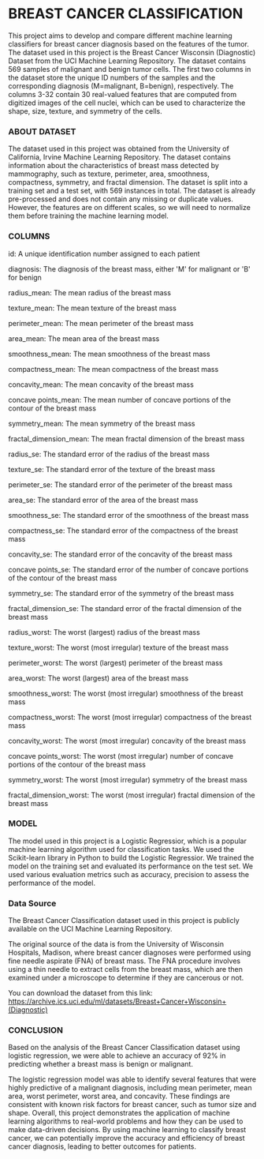 <h1>BREAST CANCER CLASSIFICATION</h1>
This project aims to develop and compare different machine learning classifiers for breast cancer diagnosis based on the features of the tumor. The dataset used in this project is the Breast Cancer Wisconsin (Diagnostic) Dataset from the UCI Machine Learning Repository. The dataset contains 569 samples of malignant and benign tumor cells. The first two columns in the dataset store the unique ID numbers of the samples and the corresponding diagnosis (M=malignant, B=benign), respectively. The columns 3-32 contain 30 real-valued features that are computed from digitized images of the cell nuclei, which can be used to characterize the shape, size, texture, and symmetry of the cells.
<h3>ABOUT DATASET</h3>
The dataset used in this project was obtained from the University of California, Irvine Machine Learning Repository. The dataset contains information about the characteristics of breast mass detected by mammography, such as texture, perimeter, area, smoothness, compactness, symmetry, and fractal dimension. The dataset is split into a training set and a test set, with 569 instances in total.
The dataset is already pre-processed and does not contain any missing or duplicate values. However, the features are on different scales, so we will need to normalize them before training the machine learning model.
<h3>COLUMNS</h3>
id: A unique identification number assigned to each patient

diagnosis: The diagnosis of the breast mass, either 'M' for malignant or 'B' for benign

radius_mean: The mean radius of the breast mass

texture_mean: The mean texture of the breast mass

perimeter_mean: The mean perimeter of the breast mass

area_mean: The mean area of the breast mass

smoothness_mean: The mean smoothness of the breast mass

compactness_mean: The mean compactness of the breast mass

concavity_mean: The mean concavity of the breast mass

concave points_mean: The mean number of concave portions of the contour of the breast mass

symmetry_mean: The mean symmetry of the breast mass

fractal_dimension_mean: The mean fractal dimension of the breast mass

radius_se: The standard error of the radius of the breast mass

texture_se: The standard error of the texture of the breast mass

perimeter_se: The standard error of the perimeter of the breast mass

area_se: The standard error of the area of the breast mass

smoothness_se: The standard error of the smoothness of the breast mass

compactness_se: The standard error of the compactness of the breast mass

concavity_se: The standard error of the concavity of the breast mass

concave points_se: The standard error of the number of concave portions of the contour of the breast mass

symmetry_se: The standard error of the symmetry of the breast mass

fractal_dimension_se: The standard error of the fractal dimension of the breast mass

radius_worst: The worst (largest) radius of the breast mass

texture_worst: The worst (most irregular) texture of the breast mass

perimeter_worst: The worst (largest) perimeter of the breast mass

area_worst: The worst (largest) area of the breast mass

smoothness_worst: The worst (most irregular) smoothness of the breast mass

compactness_worst: The worst (most irregular) compactness of the breast mass

concavity_worst: The worst (most irregular) concavity of the breast mass

concave points_worst: The worst (most irregular) number of concave portions of the contour of the breast mass

symmetry_worst: The worst (most irregular) symmetry of the breast mass

fractal_dimension_worst: The worst (most irregular) fractal dimension of the breast mass
<h3>MODEL</h3>
The model used in this project is a Logistic Regressior, which is a popular machine learning algorithm used for classification tasks. We used the Scikit-learn library in Python to build the Logistic Regressior. We trained the model on the training set and evaluated its performance on the test set. We used various evaluation metrics such as accuracy, precision to assess the performance of the model.
<h3>Data Source</h3>
The Breast Cancer Classification dataset used in this project is publicly available on the UCI Machine Learning Repository.

The original source of the data is from the University of Wisconsin Hospitals, Madison, where breast cancer diagnoses were performed using fine needle aspirate (FNA) of breast mass. The FNA procedure involves using a thin needle to extract cells from the breast mass, which are then examined under a microscope to determine if they are cancerous or not.

You can download the dataset from this link: https://archive.ics.uci.edu/ml/datasets/Breast+Cancer+Wisconsin+(Diagnostic)
<h3>CONCLUSION</h3>
Based on the analysis of the Breast Cancer Classification dataset using logistic regression, we were able to achieve an accuracy of 92% in predicting whether a breast mass is benign or malignant.

The logistic regression model was able to identify several features that were highly predictive of a malignant diagnosis, including mean perimeter, mean area, worst perimeter, worst area, and concavity. These findings are consistent with known risk factors for breast cancer, such as tumor size and shape.
Overall, this project demonstrates the application of machine learning algorithms to real-world problems and how they can be used to make data-driven decisions. By using machine learning to classify breast cancer, we can potentially improve the accuracy and efficiency of breast cancer diagnosis, leading to better outcomes for patients.

